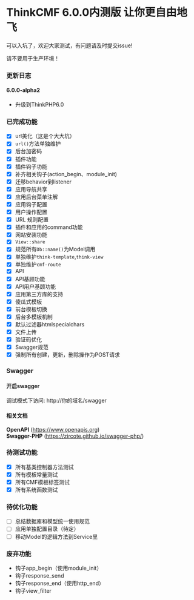 ThinkCMF 6.0.0内测版 让你更自由地飞
===============
可以入坑了，欢迎大家测试，有问题请及时提交issue!  

请不要用于生产环境！

### 更新日志
#### 6.0.0-alpha2
* 升级到ThinkPHP6.0

### 已完成功能
- [x] url美化（这是个大大坑）
- [x] `url()`方法单独维护
- [x] 后台加密码
- [x] 插件功能
- [x] 插件钩子功能
- [x] 补齐相关钩子(action_begin、module_init)
- [x] 迁移behavior到listener
- [x] 应用导航共享
- [x] 应用后台菜单注解
- [x] 应用钩子配置
- [x] 用户操作配置
- [x] URL 规则配置
- [x] 插件和应用的command功能
- [x] 网站安装功能
- [x] `View::share`
- [x] 规范所有`Db::name()`为Model调用
- [x] 单独维护`think-template`,`think-view`
- [x] 单独维护`cmf-route`
- [x] API
- [x] API基顾功能
- [x] API用户基顾功能
- [x] 应用第三方库的支持
- [x] 傻瓜式模板
- [x] 前台模板切换
- [x] 后台多模板机制
- [x] 默认过滤器htmlspecialchars
- [x] 文件上传
- [x] 验证码优化
- [x] Swagger规范
- [x] 强制所有创建，更新，删除操作为POST请求

### Swagger
#### 开启swagger
调试模式下访问: http://你的域名/swagger

#### 相关文档
**OpenAPI** (https://www.openapis.org)  
**Swagger-PHP** (https://zircote.github.io/swagger-php/)

### 待测试功能
- [x] 所有基类控制器方法测试
- [x] 所有模板常量测试
- [x] 所有CMF模板标签测试
- [x] 所有系统函数测试

### 待优化功能
- [ ] 总结数据库和模型统一使用规范
- [ ] 应用单独配置目录（待定）
- [ ] 移动Model的逻辑方法到Service里

### 废弃功能
* 钩子app_begin（使用module_init）
* 钩子response_send
* 钩子response_end（使用http_end）
* 钩子view_filter











